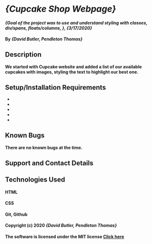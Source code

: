 # _{Cupcake Shop Webpage}_

#### _{Goal of the project was to use and understand styling with classes, div/spans, floats/columns, }, {3/17/2020}_

#### By _**{David Butler, Pendleton Thomas}**_

## Description
#### We started with Cupcake website and added a list of our available cupcakes with images, styling the text to highlight our best one.

## Setup/Installation Requirements
* 
* 
* 
* 
* 

## Known Bugs 
#### There are no known bugs at the time.

## Support and Contact Details

## Technologies Used 
#### HTML
#### CSS
#### Git, Github 

#### Copyright (c) 2020 **_{David Butler, Pendleton Thomas}_**
#### The software is licensed under the MIT license [Click here](License)
